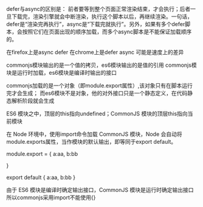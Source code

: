 defer与async的区别是：
前者要等到整个页面正常渲染结束，才会执行；后者一旦下载完，渲染引擎就会中断渲染，执行这个脚本以后，再继续渲染。一句话，defer是“渲染完再执行”，async是“下载完就执行”。另外，如果有多个defer脚本，会按照它们在页面出现的顺序加载，而多个async脚本是不能保证加载顺序的。

在firefox上是async defer
在chrome上是defer async 可能是速度上的差异

commonjs模块输出的是一个值的拷贝，es6模块输出的是值的引用
commonjs模块是运行时加载，es6模块是编译时输出的接口

commonjs加载的是一个对象（即module.export属性）,该对象只有在脚本运行完才会生成；
而es6模块不是对象，他的对外接口只是一个静态定义，在代码静态解析阶段就会生成

ES6 模块之中，顶层的this指向undefined；CommonJS 模块的顶层this指向当前模块

在 Node 环境中，使用import命令加载 CommonJS 模块，Node 会自动将module.exports属性，当作模块的默认输出，即等同于export default。


module.export = {
    a:aa,
    b:bb

}

export default {
    a:aa,
    b:bb
}


由于 ES6 模块是编译时确定输出接口，CommonJS 模块是运行时确定输出接口
所以commonjs采用import不能使用{}

